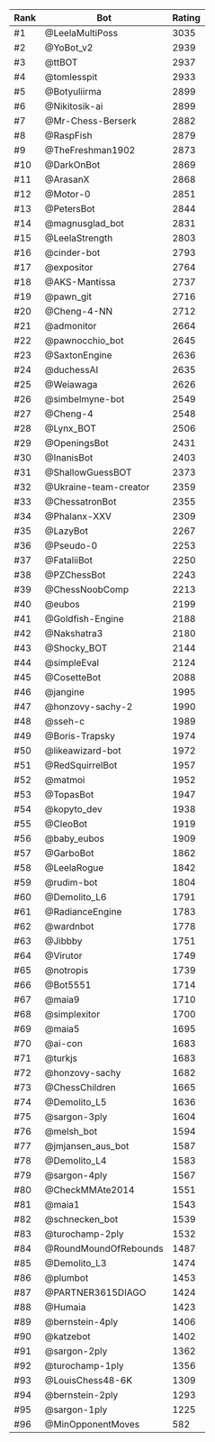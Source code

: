 Rank|Bot|Rating
---|---|---
#1|@LeelaMultiPoss|3035
#2|@YoBot_v2|2939
#3|@ttBOT|2937
#4|@tomlesspit|2933
#5|@Botyuliirma|2899
#6|@Nikitosik-ai|2899
#7|@Mr-Chess-Berserk|2882
#8|@RaspFish|2879
#9|@TheFreshman1902|2873
#10|@DarkOnBot|2869
#11|@ArasanX|2868
#12|@Motor-0|2851
#13|@PetersBot|2844
#14|@magnusglad_bot|2831
#15|@LeelaStrength|2803
#16|@cinder-bot|2793
#17|@expositor|2764
#18|@AKS-Mantissa|2737
#19|@pawn_git|2716
#20|@Cheng-4-NN|2712
#21|@admonitor|2664
#22|@pawnocchio_bot|2645
#23|@SaxtonEngine|2636
#24|@duchessAI|2635
#25|@Weiawaga|2626
#26|@simbelmyne-bot|2549
#27|@Cheng-4|2548
#28|@Lynx_BOT|2506
#29|@OpeningsBot|2431
#30|@InanisBot|2403
#31|@ShallowGuessBOT|2373
#32|@Ukraine-team-creator|2359
#33|@ChessatronBot|2355
#34|@Phalanx-XXV|2309
#35|@LazyBot|2267
#36|@Pseudo-0|2253
#37|@FataliiBot|2250
#38|@PZChessBot|2243
#39|@ChessNoobComp|2213
#40|@eubos|2199
#41|@Goldfish-Engine|2188
#42|@Nakshatra3|2180
#43|@Shocky_BOT|2144
#44|@simpleEval|2124
#45|@CosetteBot|2088
#46|@jangine|1995
#47|@honzovy-sachy-2|1990
#48|@sseh-c|1989
#49|@Boris-Trapsky|1974
#50|@likeawizard-bot|1972
#51|@RedSquirrelBot|1957
#52|@matmoi|1952
#53|@TopasBot|1947
#54|@kopyto_dev|1938
#55|@CleoBot|1919
#56|@baby_eubos|1909
#57|@GarboBot|1862
#58|@LeelaRogue|1842
#59|@rudim-bot|1804
#60|@Demolito_L6|1791
#61|@RadianceEngine|1783
#62|@wardnbot|1778
#63|@Jibbby|1751
#64|@Virutor|1749
#65|@notropis|1739
#66|@Bot5551|1714
#67|@maia9|1710
#68|@simplexitor|1700
#69|@maia5|1695
#70|@ai-con|1683
#71|@turkjs|1683
#72|@honzovy-sachy|1682
#73|@ChessChildren|1665
#74|@Demolito_L5|1636
#75|@sargon-3ply|1604
#76|@melsh_bot|1594
#77|@jmjansen_aus_bot|1587
#78|@Demolito_L4|1583
#79|@sargon-4ply|1567
#80|@CheckMMAte2014|1551
#81|@maia1|1543
#82|@schnecken_bot|1539
#83|@turochamp-2ply|1532
#84|@RoundMoundOfRebounds|1487
#85|@Demolito_L3|1474
#86|@plumbot|1453
#87|@PARTNER3615DIAGO|1424
#88|@Humaia|1423
#89|@bernstein-4ply|1406
#90|@katzebot|1402
#91|@sargon-2ply|1362
#92|@turochamp-1ply|1356
#93|@LouisChess48-6K|1309
#94|@bernstein-2ply|1293
#95|@sargon-1ply|1225
#96|@MinOpponentMoves|582
